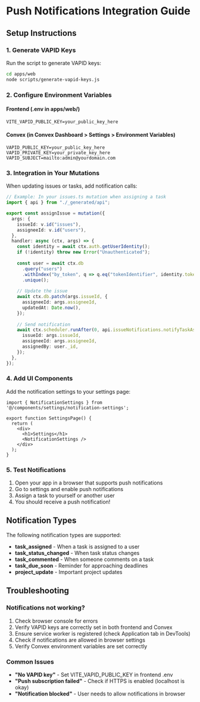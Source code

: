 # Push Notifications Integration Guide

## Setup Instructions

### 1. Generate VAPID Keys

Run the script to generate VAPID keys:

```bash
cd apps/web
node scripts/generate-vapid-keys.js
```

### 2. Configure Environment Variables

#### Frontend (.env in apps/web/)
```
VITE_VAPID_PUBLIC_KEY=your_public_key_here
```

#### Convex (in Convex Dashboard > Settings > Environment Variables)
```
VAPID_PUBLIC_KEY=your_public_key_here
VAPID_PRIVATE_KEY=your_private_key_here
VAPID_SUBJECT=mailto:admin@yourdomain.com
```

### 3. Integration in Your Mutations

When updating issues or tasks, add notification calls:

```typescript
// Example: In your issues.ts mutation when assigning a task
import { api } from "./_generated/api";

export const assignIssue = mutation({
  args: {
    issueId: v.id("issues"),
    assigneeId: v.id("users"),
  },
  handler: async (ctx, args) => {
    const identity = await ctx.auth.getUserIdentity();
    if (!identity) throw new Error("Unauthenticated");
    
    const user = await ctx.db
      .query("users")
      .withIndex("by_token", q => q.eq("tokenIdentifier", identity.tokenIdentifier))
      .unique();
    
    // Update the issue
    await ctx.db.patch(args.issueId, {
      assigneeId: args.assigneeId,
      updatedAt: Date.now(),
    });
    
    // Send notification
    await ctx.scheduler.runAfter(0, api.issueNotifications.notifyTaskAssigned, {
      issueId: args.issueId,
      assigneeId: args.assigneeId,
      assignedBy: user._id,
    });
  },
});
```

### 4. Add UI Components

Add the notification settings to your settings page:

```tsx
import { NotificationSettings } from '@/components/settings/notification-settings';

export function SettingsPage() {
  return (
    <div>
      <h1>Settings</h1>
      <NotificationSettings />
    </div>
  );
}
```

### 5. Test Notifications

1. Open your app in a browser that supports push notifications
2. Go to settings and enable push notifications
3. Assign a task to yourself or another user
4. You should receive a push notification!

## Notification Types

The following notification types are supported:

- **task_assigned** - When a task is assigned to a user
- **task_status_changed** - When task status changes
- **task_commented** - When someone comments on a task
- **task_due_soon** - Reminder for approaching deadlines
- **project_update** - Important project updates

## Troubleshooting

### Notifications not working?

1. Check browser console for errors
2. Verify VAPID keys are correctly set in both frontend and Convex
3. Ensure service worker is registered (check Application tab in DevTools)
4. Check if notifications are allowed in browser settings
5. Verify Convex environment variables are set correctly

### Common Issues

- **"No VAPID key"** - Set VITE_VAPID_PUBLIC_KEY in frontend .env
- **"Push subscription failed"** - Check if HTTPS is enabled (localhost is okay)
- **"Notification blocked"** - User needs to allow notifications in browser